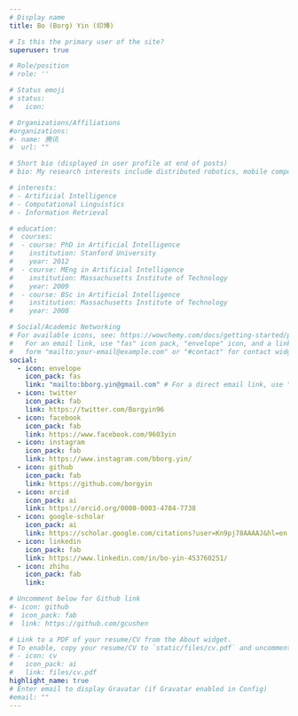 ```yaml
---
# Display name
title: Bo (Borg) Yin (印博)

# Is this the primary user of the site?
superuser: true

# Role/position
# role: ''

# Status emoji
# status:
#   icon: 

# Organizations/Affiliations
#organizations:
#- name: 腾讯
#  url: ""

# Short bio (displayed in user profile at end of posts)
# bio: My research interests include distributed robotics, mobile computing and programmable matter.

# interests:
# - Artificial Intelligence
# - Computational Linguistics
# - Information Retrieval

# education:
#  courses:
#  - course: PhD in Artificial Intelligence
#    institution: Stanford University
#    year: 2012
#  - course: MEng in Artificial Intelligence
#    institution: Massachusetts Institute of Technology
#    year: 2009
#  - course: BSc in Artificial Intelligence
#    institution: Massachusetts Institute of Technology
#    year: 2008

# Social/Academic Networking
# For available icons, see: https://wowchemy.com/docs/getting-started/page-builder/#icons
#   For an email link, use "fas" icon pack, "envelope" icon, and a link in the
#   form "mailto:your-email@example.com" or "#contact" for contact widget.
social:
  - icon: envelope
    icon_pack: fas
    link: "mailto:bborg.yin@gmail.com" # For a direct email link, use "mailto:test@example.org".
  - icon: twitter
    icon_pack: fab
    link: https://twitter.com/Borgyin96
  - icon: facebook
    icon_pack: fab
    link: https://www.facebook.com/9603yin
  - icon: instagram
    icon_pack: fab
    link: https://www.instagram.com/bborg.yin/
  - icon: github
    icon_pack: fab
    link: https://github.com/borgyin
  - icon: orcid
    icon_pack: ai
    link: https://orcid.org/0000-0003-4784-7738
  - icon: google-scholar
    icon_pack: ai
    link: https://scholar.google.com/citations?user=Kn9pj78AAAAJ&hl=en
  - icon: linkedin
    icon_pack: fab
    link: https://www.linkedin.com/in/bo-yin-453760251/
  - icon: zhihu
    icon_pack: fab
    link: 

# Uncomment below for Github link
#- icon: github
#  icon_pack: fab
#  link: https://github.com/gcushen

# Link to a PDF of your resume/CV from the About widget.
# To enable, copy your resume/CV to `static/files/cv.pdf` and uncomment the lines below.
# - icon: cv
#   icon_pack: ai
#   link: files/cv.pdf
highlight_name: true
# Enter email to display Gravatar (if Gravatar enabled in Config)
#email: ""
---
```


<!-- Alice Wu is a professor of artificial intelligence at the Stanford AI Lab. Her research interests include distributed robotics, mobile computing and programmable matter. She leads the Robotic Neurobiology group, which develops self-reconfiguring robots, systems of self-organizing robots, and mobile sensor networks.

Lorem ipsum dolor sit amet, consectetur adipiscing elit. Sed neque elit, tristique placerat feugiat ac, facilisis vitae arcu. Proin eget egestas augue. Praesent ut sem nec arcu pellentesque aliquet. Duis dapibus diam vel metus tempus vulputate.

{{< icon name="download" pack="fas" >}} {{< staticref "uploads/resume.pdf" "newtab" >}}Download{{< /staticref >}} my resumé as a PDF. -->
